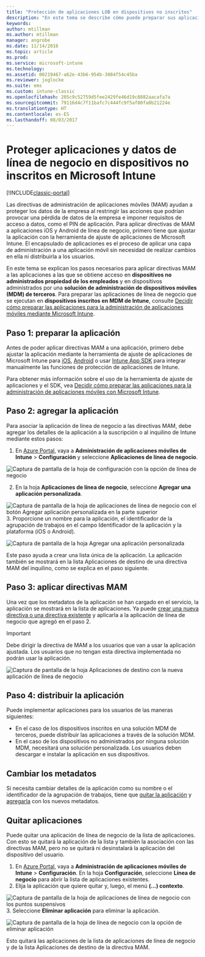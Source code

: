 ```yaml
---
title: "Protección de aplicaciones LOB en dispositivos no inscritos"
description: "En este tema se describe cómo puede preparar sus aplicaciones personalizadas de línea de negocios de manera que sea posible aplicar directivas de administración de aplicaciones móviles que le ayuden a evitar la pérdida de datos."
keywords: 
author: mtillman
ms.author: mtillman
manager: angrobe
ms.date: 11/14/2016
ms.topic: article
ms.prod: 
ms.service: microsoft-intune
ms.technology: 
ms.assetid: 00219467-a62e-43b6-954b-3084f54c45ba
ms.reviewer: joglocke
ms.suite: ems
ms.custom: intune-classic
ms.openlocfilehash: 205c9c52759d5fee2429fe46d19c8882aacafa7a
ms.sourcegitcommit: 79116d4c7f11bafc7c444fc9f5af80fa0b21224e
ms.translationtype: HT
ms.contentlocale: es-ES
ms.lasthandoff: 08/03/2017
---
```

# <a name="protect-line-of-business-apps-and-data-on-devices-that-are-not-enrolled-in-microsoft-intune"></a>Proteger aplicaciones y datos de línea de negocio en dispositivos no inscritos en Microsoft Intune

[!INCLUDE[classic-portal](../includes/classic-portal.md)]

Las directivas de administración de aplicaciones móviles (MAM) ayudan a proteger los datos de la empresa al restringir las acciones que podrían provocar una pérdida de datos de la empresa e imponer requisitos de acceso a datos, como el PIN de aplicación. Para aplicar directivas de MAM a aplicaciones iOS y Android de línea de negocio, primero tiene que ajustar la aplicación con la herramienta de ajuste de aplicaciones de Microsoft Intune. El encapsulado de aplicaciones es el proceso de aplicar una capa de administración a una aplicación móvil sin necesidad de realizar cambios en ella ni distribuirla a los usuarios.  

En este tema se explican los pasos necesarios para aplicar directivas MAM a las aplicaciones a las que se obtiene acceso en **dispositivos no administrados propiedad de los empleados** y en dispositivos administrados por una **solución de administración de dispositivos móviles (MDM) de terceros**.  Para preparar las aplicaciones de línea de negocio que se ejecutan en **dispositivos inscritos en MDM de Intune**, consulte [Decidir cómo preparar las aplicaciones para la administración de aplicaciones móviles mediante Microsoft Intune](/intune/apps-prepare-mobile-application-management).


##  <a name="step-1-prepare-the-app"></a>Paso 1: preparar la aplicación

Antes de poder aplicar directivas MAM a una aplicación, primero debe ajustar la aplicación mediante la herramienta de ajuste de aplicaciones de Microsoft Intune para [iOS](/intune/app-wrapper-prepare-ios), [Android](/intune/app-wrapper-prepare-android) o usar [Intune App SDK](/intune/app-sdk) para integrar manualmente las funciones de protección de aplicaciones de Intune.

Para obtener más información sobre el uso de la herramienta de ajuste de aplicaciones y el SDK, vea [Decidir cómo preparar las aplicaciones para la administración de aplicaciones móviles con Microsoft Intune](/intune/apps-prepare-mobile-application-management).

## <a name="step-2-add-the-app"></a>Paso 2: agregar la aplicación

Para asociar la aplicación de línea de negocio a las directivas MAM, debe agregar los detalles de la aplicación a la suscripción o al inquilino de Intune mediante estos pasos:

1. En [Azure Portal](https://portal.azure.com/), vaya a **Administración de aplicaciones móviles de Intune** > **Configuración** y seleccione **Aplicaciones de línea de negocio**.

  ![Captura de pantalla de la hoja de configuración con la opción de línea de negocio](../media/mam-azure-portal-lob-on-settings.png)

2. En la hoja **Aplicaciones de línea de negocio**, seleccione **Agregar una aplicación personalizada**.

  ![Captura de pantalla de la hoja de aplicaciones de línea de negocio con el botón Agregar aplicación personalizada en la parte superior](../media/mam-azure-portal-add-lob-app-action.png)
3.  Proporcione un nombre para la aplicación, el identificador de la agrupación de trabajos en el campo Identificador de la aplicación y la plataforma (iOS o Android).

  ![Captura de pantalla de la hoja Agregar una aplicación personalizada](../media/mam-azure-portal-add-app-details.png)

  Este paso ayuda a crear una lista única de la aplicación. La aplicación también se mostrará en la lista Aplicaciones de destino de una directiva MAM del inquilino, como se explica en el paso siguiente.

## <a name="step-3-apply-mam-policies"></a>Paso 3: aplicar directivas MAM
Una vez que los metadatos de la aplicación se han cargado en el servicio, la aplicación se mostrará en la lista de aplicaciones. Ya puede [crear una nueva directiva o una directiva existente](create-and-deploy-mobile-app-management-policies-with-microsoft-intune.md) y aplicarla a la aplicación de línea de negocio que agregó en el paso 2.

>[!IMPORTANT]
>Debe dirigir la directiva de MAM a los usuarios que van a usar la aplicación ajustada.  Los usuarios que no tengan esta directiva implementada no podrán usar la aplicación.


  ![Captura de pantalla de la hoja Aplicaciones de destino con la nueva aplicación de línea de negocio](../media/mam-azure-portal-lob-on-targeted-app-list.png)
## <a name="step-4-distribute-the-app"></a>Paso 4: distribuir la aplicación
Puede implementar aplicaciones para los usuarios de las maneras siguientes:
* En el caso de los dispositivos inscritos en una solución MDM de terceros, puede distribuir las aplicaciones a través de la solución MDM.
* En el caso de los dispositivos no administrados por ninguna solución MDM, necesitará una solución personalizada. Los usuarios deben descargar e instalar la aplicación en sus dispositivos.

## <a name="change-the-metadata"></a>Cambiar los metadatos
Si necesita cambiar detalles de la aplicación como su nombre o el identificador de la agrupación de trabajos, tiene que [quitar la aplicación](#remove-apps) y [agregarla](#step-2-add-the-app) con los nuevos metadatos.

##  <a name="remove-apps"></a>Quitar aplicaciones
Puede quitar una aplicación de línea de negocio de la lista de aplicaciones. Con esto se quitará la aplicación de la lista y también la asociación con las directivas MAM, pero no se quitará ni desinstalará la aplicación del dispositivo del usuario.  

1.  En [Azure Portal](https://portal.azure.com/), vaya a **Administración de aplicaciones móviles de Intune** > **Configuración**. En la hoja **Configuración**, seleccione **Línea de negocio** para abrir la lista de aplicaciones existentes.  
2.  Elija la aplicación que quiere quitar y, luego, el menú **(...) contexto**.

  ![Captura de pantalla de la hoja de aplicaciones de línea de negocio con los puntos suspensivos](../media/mam-azure-portal-lob-context-menu.png)
3.  Seleccione **Eliminar aplicación** para eliminar la aplicación.

  ![Captura de pantalla de la hoja de línea de negocio con la opción de eliminar aplicación](../media/mam-azure-portal-delete-app.png)

  Esto quitará las aplicaciones de la lista de aplicaciones de línea de negocio y de la lista Aplicaciones de destino de la directiva MAM.

